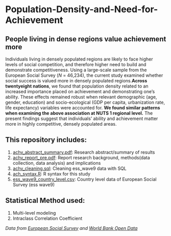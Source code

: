 # Population-Density-and-Need-for-Achievement
## People living in dense regions value achievement more 

Individuals living in densely populated regions are likely to face higher levels of social competition, and therefore higher need to build and demonstrate competitiveness. Using a large-scale sample from the European Social Survey (_N_ = 46,234), the current study examined whether social success is valued more in densely populated regions.**Across twentyeight nations**, we found that population density related to an increased importance placed on achievement and demonstrating one’s ability. These effects remained robust when relevant demographic (age, gender, education) and socio-ecological (GDP per capita, urbanization rate, life expectancy) variables were accounted for. **We found similar patterns when examining the above association at NUTS 1 regional level.** The present findings suggest that individuals’ ability and achievement matter more in highly competitive, densely populated areas.

## This repository includes:
1. [achv_abstract_summary.pdf](https://github.com/yyklee/Population-Density-and-Need-for-Achievement/blob/main/achv_abstract_summary.pdf): Research abstract/summary of results
2. [achv_report_pre.pdf](https://github.com/yyklee/Population-Density-and-Need-for-Achievement/blob/main/achv_report_pre.pdf): Report research background, methods(data collection, data analysis) and implications
3. [achv_cleaning.sql](https://github.com/yyklee/Population-Density-and-Need-for-Achievement/blob/main/achv_cleaning.sql): Cleaning ess_wave9 data with SQL
4. [ach_syntax.R](https://github.com/yyklee/Population-Density-and-Need-for-Achievement/blob/main/achv_syntax.R): R syntax for this study
5. [ess_wave9_country_level.csv](https://github.com/yyklee/Population-Density-and-Need-for-Achievement/blob/main/ess_wave9_country_level.csv): Country level data of European Social Survey (ess wave9)

## Statistical Method used:
1. Multi-level modeling
2. Intraclass Correlation Coefficient

*Data from [European Social Survey](https://www.europeansocialsurvey.org/) and [World Bank Open Data](https://data.worldbank.org/)*
